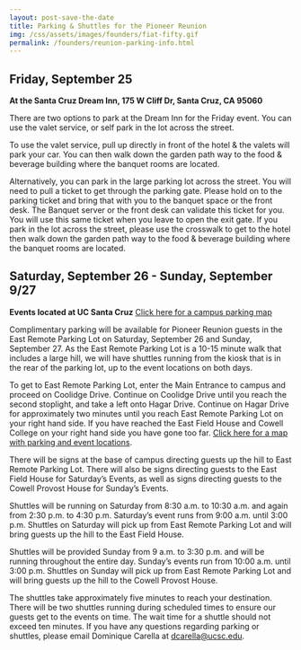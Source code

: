 ```yaml
---
layout: post-save-the-date
title: Parking & Shuttles for the Pioneer Reunion
img: /css/assets/images/founders/fiat-fifty.gif
permalink: /founders/reunion-parking-info.html
---
```


## Friday, September 25
**At the Santa Cruz Dream Inn, 175 W Cliff Dr, Santa Cruz, CA 95060**

There are two options to park at the Dream Inn for the Friday event. You can use the valet service, or self park in the lot across the street.

To use the valet service, pull up directly in front of the hotel & the valets will park your car. You can then walk down the garden path way to the food & beverage building where the banquet rooms are located.

Alternatively, you can park in the large parking lot across the street.  You will need to pull a ticket to get through the parking gate. Please hold on to the parking ticket and bring that with you to the banquet space or the front desk. The Banquet server or the front desk can validate this ticket for you.  You will use this same ticket when you leave to open the exit gate. If you park in the lot across the street, please use the crosswalk to get to the hotel then walk down the garden path way to the food & beverage building where the banquet rooms are located.

## Saturday, September 26 - Sunday, September 9/27
**Events located at UC Santa Cruz**
[Click here for a campus parking map](/founders/documents/parking-map-pioneer-reunion.pdf)

Complimentary parking will be available for Pioneer Reunion guests in the East Remote Parking Lot on Saturday, September 26 and Sunday, September 27. As the East Remote Parking Lot is a 10-15 minute walk that includes a large hill, we will have shuttles running from the kiosk that is in the rear of the parking lot, up to the event locations on both days. 

To get to East Remote Parking Lot, enter the Main Entrance to campus and proceed on Coolidge Drive. Continue on Coolidge Drive until you reach the second stoplight, and take a left onto Hagar Drive. Continue on Hagar Drive for approximately two minutes until you reach East Remote Parking Lot on your right hand side. If you have reached the East Field House and Cowell College on your right hand side you have gone too far. [Click here for a map with parking and event locations](/founders/documents/parking-map-pioneer-reunion.pdf).

There will be signs at the base of campus directing guests up the hill to East Remote Parking Lot. There will also be signs directing guests to the East Field House for Saturday’s Events, as well as signs directing guests to the Cowell Provost House for Sunday’s Events. 

Shuttles will be running on Saturday from 8:30 a.m. to 10:30 a.m. and again from 2:30 p.m. to 4:30 p.m. Saturday’s event runs from 9:00 a.m. until 3:00 p.m. Shuttles on Saturday will pick up from East Remote Parking Lot and will bring guests up the hill to the East Field House.

Shuttles will be provided Sunday from 9 a.m. to 3:30 p.m. and will be running throughout the entire day. Sunday’s events run from 10:00 a.m. until 3:00 p.m. Shuttles on Sunday will pick up from East Remote Parking Lot and will bring guests up the hill to the Cowell Provost House.

The shuttles take approximately five minutes to reach your destination. There will be two shuttles running during scheduled times to ensure our guests get to the events on time. The wait time for a shuttle should not exceed ten minutes. If you have any questions regarding parking or shuttles, please email Dominique Carella at [dcarella@ucsc.edu](mailto:dcarella@ucsc.edu?subject=Renuion-Event-Parking).
